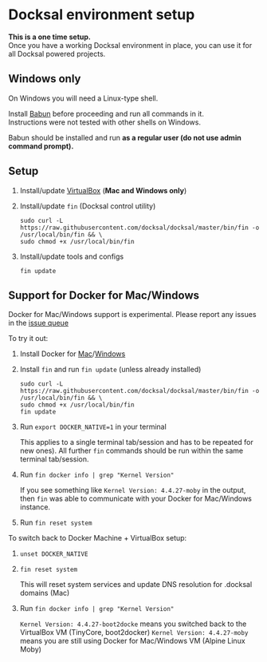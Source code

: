 # Docksal environment setup

**This is a one time setup.**  
Once you have a working Docksal environment in place, you can use it for all Docksal powered projects.

## Windows only

On Windows you will need a Linux-type shell.

Install [Babun](http://babun.github.io/) before proceeding and run all commands in it.  
Instructions were not tested with other shells on Windows.

Babun should be installed and run **as a regular user (do not use admin command prompt).**

## Setup

1. Install/update [VirtualBox](https://www.virtualbox.org) (**Mac and Windows only**)
2. Install/update `fin` (Docksal control utility)

    ```
    sudo curl -L https://raw.githubusercontent.com/docksal/docksal/master/bin/fin -o /usr/local/bin/fin && \
    sudo chmod +x /usr/local/bin/fin
    ```

3. Install/update tools and configs

    ```
    fin update
    ```


## Support for Docker for Mac/Windows

Docker for Mac/Windows support is experimental. Please report any issues in the [issue queue](https://github.com/docksal/docksal/issues)

To try it out:

1. Install Docker for [Mac](https://docs.docker.com/docker-for-mac)/[Windows](https://docs.docker.com/docker-for-windows)
2. Install `fin` and run `fin update` (unless already installed)

    ```
    sudo curl -L https://raw.githubusercontent.com/docksal/docksal/master/bin/fin -o /usr/local/bin/fin && \
    sudo chmod +x /usr/local/bin/fin
    fin update
    ```
    
3. Run `export DOCKER_NATIVE=1` in your terminal
    
    This applies to a single terminal tab/session and has to be repeated for new ones).
    All further `fin` commands should be run within the same terminal tab/session. 

4. Run `fin docker info | grep "Kernel Version"`

    If you see something like `Kernel Version: 4.4.27-moby` in the output, 
    then `fin` was able to communicate with your Docker for Mac/Windows instance.

5. Run `fin reset system` 


To switch back to Docker Machine + VirtualBox setup:

1. `unset DOCKER_NATIVE`
2. `fin reset system`

    This will reset system services and update DNS resolution for .docksal domains (Mac)

3. Run `fin docker info | grep "Kernel Version"`

    `Kernel Version: 4.4.27-boot2docke` means you switched back to the VirtualBox VM (TinyCore, boot2docker)
    `Kernel Version: 4.4.27-moby` means you are still using Docker for Mac/Windows VM (Alpine Linux Moby)
    

